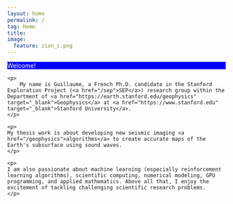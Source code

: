 ```yaml
---
layout: home
permalink: /
tag: Home
title:
image:
  feature: zion_c.png
---
```

<style>  
p{
  background-color: blue;
  color: white;
 }
</style>

<style media="all and (max-width: 500px)">  
p{
  background-color: yellow;
  color: blue;
 }
</style>

<body>
    <p>Welcome!</p>

    <p>
        My name is Guillaume, a French Ph.D. candidate in the Stanford Exploration Project (<a href="/sep">SEP</a>) research group within the Department of <a href="https://earth.stanford.edu/geophysics" target="_blank">Geophysics</a> at <a href="https://www.stanford.edu" target="_blank">Stanford University</a>.  
    </p>

    <p>
    My thesis work is about developing new seismic imaging <a href="/geophysics">algorithms</a> to create accurate maps of the Earth's subsurface using sound waves.
    </p>    

    <p>
    I am also passionate about machine learning (especially reinforcement learning algorithms), scientific computing, numerical modeling, GPU programming, and applied mathematics. Above all that, I enjoy the excitement of tackling challenging scientific research problems.
    </p>    

</body>

